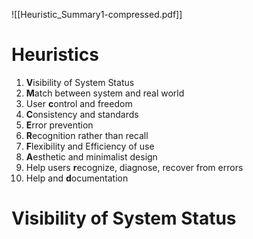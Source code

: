 ![[Heuristic_Summary1-compressed.pdf]]
#  Heuristics
1. **V**isibility of System Status
2. **M**atch between system and real world
3. User **c**ontrol and freedom
4. **C**onsistency and standards
5. **E**rror prevention
6. **R**ecognition rather than recall
7. **F**lexibility and Efficiency of use
8. **A**esthetic and minimalist design
9. Help users **r**ecognize, diagnose, recover from errors
10. Help and **d**ocumentation
# Visibility of System Status